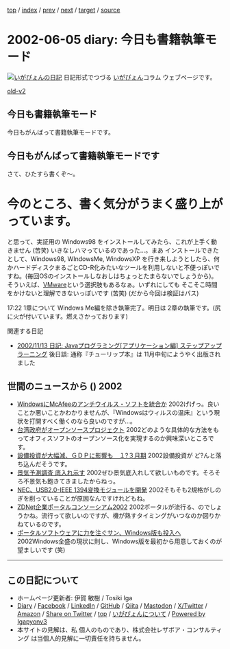 [top](../index.html) 
 / [index](index.html) 
 / [prev](ig020604.html) 
 / [next](ig020606.html) 
 / [target](https://www.igapyon.jp/igapyon/diary/2002/ig020605.html) 
 / [source](https://github.com/igapyon/diary/blob/master/2002/ig020605.src.md) 

2002-06-05 diary: 今日も書籍執筆モード
=====================================================================================================
[![いがぴょんの日記](https://www.igapyon.jp/igapyon/diary/images/iga202308_64.jpg "いがぴょん")](https://www.igapyon.jp/igapyon/diary/memo/memoigapyon.html) 日記形式でつづる [いがぴょん](https://www.igapyon.jp/igapyon/diary/memo/memoigapyon.html)コラム ウェブページです。

[old-v2](ig020605-orig.html)

## 今日も書籍執筆モード

今日もがんばって書籍執筆モードです。


## 今日もがんばって書籍執筆モードです

さて、ひたすら書くぞ～。
# 今のところ、書く気分がうまく盛り上がっています。

と思って、実証用の Windows98 をインストールしてみたら、これが上手く動きません
(苦笑) いきなしハマっているのであった…。まあ インストールできたとして、Windows98, WIndowsMe, WindowsXP を行き来しようとしたら、何かハードディスクまるごとCD-R化みたいなツールを利用しないと不便っぽいですね。(毎回OSのインストールしなおしはちょっとたまらないでしょうから)。そういえば、[VMware](http://www.vmware.com/)という選択肢もあるなぁ。いずれにしても そこそこ時間をかけないと理解できないっぽいです
(苦笑) (だから今回は検証はパス)

17:22 1章について Windows Me編を除き執筆完了。明日は 2章の執筆です。(尻に火が付いています。燃えさかっております)

関連する日記

* [2002/11/13 日記: Javaプログラミング[アプリケーション編] ステップアップラーニング](ig021113.html)
  後日談: 通称『チューリップ本』は 11月中旬にようやく出版されました

## 世間のニュースから () 2002

* [WindowsにMcAfeeのアンチウイルス・ソフトを統合か](http://itpro.nikkeibp.co.jp/free/NT/NEWS/20020603/1/)  2002げげっ。良いことか悪いことかわかりませんが、『Windowsはウィルスの温床』という現状を打開すべく働くのなら良いのですが…。
* [台湾政府がオープンソースプロジェクト](http://www.zdnet.co.jp/news/0206/05/nebt_09.html)  2002どのような具体的な方法をもってオフィスソフトのオープンソース化を実現するのか興味深いところです。
* [設備投資が大幅減、ＧＤＰに影響も　１?３月期](http://www.asahi.com/business/update/0605/007.html)  2002設備投資が ど?んと落ち込んだそうです。
* [景気予測調査 底入れ示す](http://www.nhk.or.jp/news/2002/06/05/grri84000000cn9d.html)  2002ぜひ景気底入れして欲しいものです。そろそろ不景気も飽きてきましたからねっ。
* [NEC、USB2.0-IEEE 1394変換モジュールを開発](http://www.zdnet.co.jp/news/0206/05/njbt_02.html)  2002そもそも2規格がしのぎを削っていることが原因なんですけれどもね。
* [ZDNet企業ポータルコンソーシアム2002](http://www.zdnet.co.jp/enterprise/special/0206/eip.html)  2002ポータルが流行る、のでしょうかね。流行って欲しいのですが、機が熟すタイミングがいつなのか図りかねているのです。
* [ポータルソフトウェアに力を注ぐサン、Windows版も投入へ](http://www.zdnet.co.jp/enterprise/0206/04/02060405.html)  2002Windows全盛の現状に則し、Windows版を最初から用意しておくのが望ましいです (笑)


----------------------------------------------------------------------------------------------------

## この日記について

* ホームページ更新者: 伊賀 敏樹 / Tosiki Iga
* [Diary](https://www.igapyon.jp/igapyon/diary/) / [Facebook](https://www.facebook.com/igapyon) / [LinkedIn](https://www.linkedin.com/in/toshikiiga) / [GitHub](https://github.com/igapyon) / [Qiita](https://qiita.com/igapyon) / [Mastodon](https://social.vivaldi.net/@igapyon) / [X/Twitter](https://twitter.com/ToshikiIga) / [Amazon](https://www.amazon.co.jp/%E4%BC%8A%E8%B3%80-%E6%95%8F%E6%A8%B9/e/B004LTQWCQ) / 
[Share on Twitter](https://twitter.com/intent/tweet?hashtags=igapyon%2Cdiary%2C%E3%81%84%E3%81%8C%E3%81%B4%E3%82%87%E3%82%93&text=%E4%BB%8A%E6%97%A5%E3%82%82%E6%9B%B8%E7%B1%8D%E5%9F%B7%E7%AD%86%E3%83%A2%E3%83%BC%E3%83%89&url=https%3A%2F%2Fwww.igapyon.jp%2Figapyon%2Fdiary%2F2002%2Fig020605.html) / [top](../index.html) / [いがぴょんについて](https://www.igapyon.jp/igapyon/diary/memo/memoigapyon.html) / [Powered by Igapyonv3](https://github.com/igapyon/igapyonv3)
* 本サイトの見解は、私 個人のものであり、株式会社レザボア・コンサルティング は当個人的見解に一切責任を持ちません。 
